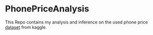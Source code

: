 # PhonePriceAnalysis
This Repo contains my analysis and inference on the used phone price [dataset](https://www.kaggle.com/datasets/ahsan81/used-handheld-device-data) from kaggle.
